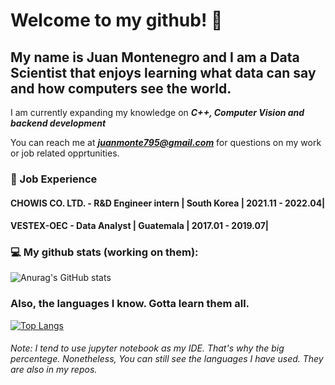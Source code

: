 # Welcome to my github! :wave:

## My name is Juan Montenegro and I am a Data Scientist that enjoys learning what data can say and how computers see the world. 

I am currently expanding my knowledge on ***C++, Computer Vision and backend development*** 

You can reach me at ***juanmonte795@gmail.com*** for questions on my work or job related opprtunities. 

### :office: Job Experience 

#### **CHOWIS CO. LTD. - R&D Engineer intern | South Korea | 2021.11 - 2022.04|**

#### **VESTEX-OEC - Data Analyst | Guatemala | 2017.01 - 2019.07|**

### :computer: My github stats (working on them):

![Anurag's GitHub stats](https://github-readme-stats.vercel.app/api?username=juananmonte&show_icons=true&theme=tokyonight&hide_border=true&show_icons=true)

### Also, the languages I know. Gotta learn them all.

[![Top Langs](https://github-readme-stats.vercel.app/api/top-langs/?username=juananmonte&layout=compact)](https://github.com/anuraghazra/github-readme-stats)

###### Note: I tend to use jupyter notebook as my IDE. That's why the big percentege. Nonetheless, You can still see the languages I have used. They are also in my repos. 

